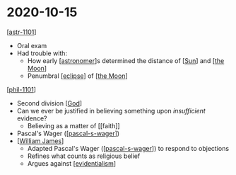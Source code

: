 # 2020-10-15

[[astr-1101]]

- Oral exam
- Had trouble with:
  - How early [[astronomer]]s determined the distance of [[Sun]] and [[the Moon]]
  - Penumbral [[eclipse]] of [[the Moon]]

[[phil-1101]]

- Second division [[God]]
- Can we ever be justified in believing something upon _insufficient_ evidence?
  - Believing as a matter of [[faith]]
- Pascal's Wager ([[pascal-s-wager]])
- [[William James]]
  - Adapted Pascal's Wager ([[pascal-s-wager]]) to respond to objections
  - Refines what counts as religious belief
  - Argues against [[evidentialism]]

[//begin]: # "Autogenerated link references for markdown compatibility"
[astr-1101]: astr-1101 "ASTR 1101 - Intro to the Solar System"
[astronomer]: astronomer "Astronomer"
[Sun]: sun "Sun"
[the Moon]: the-moon "The Moon"
[eclipse]: eclipse "Eclipse"
[the Moon]: the-moon "The Moon"
[phil-1101]: phil-1101 "PHIL 1101 - Intro to Philosophy: Knowledge and Reality"
[God]: god "God"
[pascal-s-wager]: pascal-s-wager "Pascal's Wager"
[William James]: william-james "William James"
[pascal-s-wager]: pascal-s-wager "Pascal's Wager"
[evidentialism]: evidentialism "Evidentialism"
[//end]: # "Autogenerated link references"